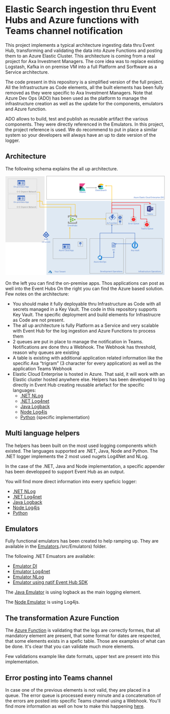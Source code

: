 # Elastic Search ingestion thru Event Hubs and Azure functions with Teams channel notification

This project implements a typical architecture ingesting data thru Event Hub, transforming and validating the data into Azure Functions and posting them to an Azure Elastic Cluster. This architecture is coming from a real project for Axa Investment Managers. The core idea was to replace existing Logstash, Kafka in on premise VM into a full Platform and Sorftware as a Service architecture.

The code present in this repository is a simplified version of the full project. All the Infrastructure as Code elements, all the built elements has been fully removed as they were specific to Axa Investment Managers. Note that Azure Dev Ops (ADO) has been used as the platform to manage the infrastructure creation as well as the update for the components, emulators and Azure function.

ADO allows to build, test and publish as reusable artifact the various components. They were directly referenced in the Emulators. In this project, the project reference is used. We do recommend to put in place a similar system so your developers will always have an up to date version of the logger.

## Architecture

The following schema explains the all up architecture.

![architecture](./assets/architecture.png)

On the left you can find the on-premise apps. Thos applications can post as well into the Event Hubs
On the right you can find the Azure based solution. Few notes on the architecture:
- You should make it fully deployable thru Infrastructure as Code with all secrets managed in a Key Vault. The code in this repository supports Key Vault. The specific deployment and build elements for Infrastrucre as Code are not present.
- The all up architecture is fully Platform as a Service and very scalable with Event Hub for the log ingestion and Azure Functions to process them
- 2 queues are put in place to manage the notification in Teams. Notifications are done thru a Webhook. The Webhook has threshold, reason why queues are existing
- A table is existing with additional application related information like the specific Axa “trigram” (3 character for every application) as well as the application Teams Webhook
- Elastic Cloud Enterprise is hosted in Azure. That said, it will work with an Elastic cluster hosted anywhere else.
Helpers has been developed to log directly in Event Hub creating reusable artefact for the specific languages:
   - [.NET NLog](./src/Components/Dotnet/NlogTarget/Nlog.Eventhub)
   - [.NET Log4net](./src/Components/Dotnet/Log4netAppender/Log4net.Eventhub)
   - [Java Logback](./src/Components/Java)
   - [Node Log4js](./src/Components/Node)
   - [Python](./src/Components/Python) (specific implementation)

## Multi language helpers

The helpers has been built on the most used logging components which existed. The languages supported are .NET, Java, Node and Python. The .NET logger implements the 2 most used nugets Log4Net and NLog.

In the case of the .NET, Java and Node implementation, a specific appender has been developped to support Event Hub as an output. 

You will find more direct information into every speficic logger:
- [.NET NLog](./src/Components/Dotnet/NlogTarget/Nlog.Eventhub)
- [.NET Log4net](./src/Components/Dotnet/Log4netAppender/Log4net.Eventhub)
- [Java Logback](./src/Components/Java)
- [Node Log4js](./src/Components/Node)
- [Python](./src/Components/Python)

## Emulators

Fully functional emulators has been created to help ramping up. They are available in the [Emulators]()./src/Emulators) folder.

The following .NET Emuators are available:
- [Emulator DI](./src/Emulators/Dotnet/EmulatorDI)
- [Emulator Log4net](./src/Emulators/Dotnet/EmulatorLog4net)
- [Emulator NLog](./src/Emulators/Dotnet/EmulatorDI)
- [Emulator using natif Event Hub SDK](./src/Emulators/Dotnet/EmulatorDI)

The [Java Emulator](./src/Emulators/Java) is using logback as the main logging element.

The [Node Emulator](./src/Emulators/Node) is using Log4js.

## The transformation Azure Function

The [Azure Function](./src/Transformation) is validating that the logs are correctly formes, that all mandatory element are present, that some format for dates are respected, that some elements exists in a spefic table. Those are examples of what can be done. It's clear that you can validate much more elements.

Few validations example like date formats, upper text are present into this implementation.

## Error posting into Teams channel

In case one of the previous elements is not valid, they are placed in a queue. The error queue is processed every minute and a concatenation of the errors are posted into specific Teams channel using a Webhook. You'll find more information as well on how to make this happening [here](./src/Transformation).
